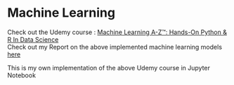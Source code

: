 # Machine Learning
Check out the Udemy course : [Machine Learning A-Z™: Hands-On Python & R In Data Science](https://www.udemy.com/course/machinelearning/) \
Check out my Report on the above implemented machine learning models [here](https://docs.google.com/document/d/1rbQgB3CIYMW5h0oNIhheVRWSbjtYVwsNaZTweDyivd8/edit?usp=sharing)

This is my own implementation of the above Udemy course in Jupyter Notebook
